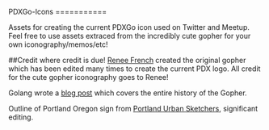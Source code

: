 PDXGo-Icons ===========

Assets for creating the current PDXGo icon used on Twitter and Meetup.  Feel free to use assets extraced from the incredibly cute gopher for your own iconography/memos/etc!

##Credit where credit is due!
[Renee French](http://reneefrench.blogspot.com/) created the original gopher which has been edited many times to create the current PDX logo.  All credit for the cute gopher iconography goes to Renee!  

Golang wrote a [blog post](http://blog.golang.org/gopher) which covers the entire history of the Gopher.  

Outline of Portland Oregon sign from [Portland Urban Sketchers](http://workshops.urbansketchers.org/2012/04/location-sketching-in-watercolor.html), significant editing.

